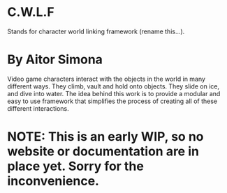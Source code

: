 # C.W.L.F
Stands for character world linking framework (rename this...).

# By Aitor Simona

Video game characters interact with the objects in the world in many different ways. They climb, vault and hold onto objects. They slide on ice, and dive into water. The idea behind this work is to provide a modular and easy to use framework that simplifies the process of creating all of these different interactions.

# NOTE: This is an early WIP, so no website or documentation are in place yet. Sorry for the inconvenience. 


